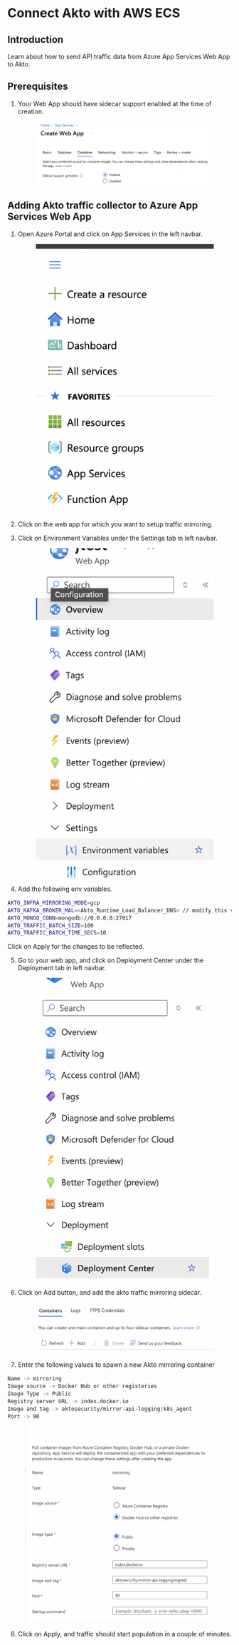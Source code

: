 # Connect Akto with AWS ECS

## Introduction

Learn about how to send API traffic data from Azure App Services Web App to Akto.

## Prerequisites

1. Your Web App should have sidecar support enabled at the time of creation. <figure><img src="../../.gitbook/assets/SidecarEnabled.png" alt="Sidecar Enabled"><figcaption></figcaption></figure>


## Adding Akto traffic collector to Azure App Services Web App

1. Open Azure Portal and click on App Services in the left navbar. <figure><img src="../../.gitbook/assets/app-services.png" alt="App Services"><figcaption></figcaption></figure>

2. Click on the web app for which you want to setup traffic mirroring. 

3. Click on Environment Variables under the Settings tab in left navbar. <figure><img src="../../.gitbook/assets/env-variables.png" alt="Environment Variables"><figcaption></figcaption></figure>

4. Add the following env variables.
```bash
AKTO_INFRA_MIRRORING_MODE=gcp
AKTO_KAFKA_BROKER_MAL=<Akto_Runtime_Load_Balancer_DNS> // modify this value with Akto Runtime Load Balancer DNS
AKTO_MONGO_CONN=mongodb://0.0.0.0:27017
AKTO_TRAFFIC_BATCH_SIZE=100
AKTO_TRAFFIC_BATCH_TIME_SECS=10
```
Click on Apply for the changes to be reflected.

5. Go to your web app, and click on Deployment Center under the Deployment tab in left navbar. <figure><img src="../../.gitbook/assets/deployment-center.png" alt="Deployment Center"><figcaption></figcaption></figure>

6. Click on Add button, and add the akto traffic mirroring sidecar. <figure><img src="../../.gitbook/assets/add-container.png" alt="Add Container"><figcaption></figcaption></figure>

7. Enter the following values to spawn a new Akto mirroring container
```bash
Name -> mirroring
Image source -> Docker Hub or other registeries
Image Type -> Public
Registry server URL -> index.docker.io
Image and tag -> aktosecurity/mirror-api-logging:k8s_agent
Port -> 90
```
<figure><img src="../../.gitbook/assets/mirroring-container.png" alt="Mirroring Container"><figcaption></figcaption></figure>

8. Click on Apply, and traffic should start population in a couple of minutes.
